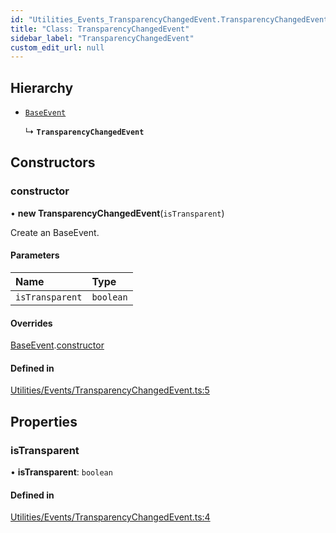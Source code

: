 ```yaml
---
id: "Utilities_Events_TransparencyChangedEvent.TransparencyChangedEvent"
title: "Class: TransparencyChangedEvent"
sidebar_label: "TransparencyChangedEvent"
custom_edit_url: null
---
```




## Hierarchy

- [`BaseEvent`](../Utilities_BaseEvent.BaseEvent)

  ↳ **`TransparencyChangedEvent`**

## Constructors

### constructor

• **new TransparencyChangedEvent**(`isTransparent`)

Create an BaseEvent.

#### Parameters

| Name | Type |
| :------ | :------ |
| `isTransparent` | `boolean` |

#### Overrides

[BaseEvent](../Utilities_BaseEvent.BaseEvent).[constructor](../Utilities_BaseEvent.BaseEvent#constructor)

#### Defined in

[Utilities/Events/TransparencyChangedEvent.ts:5](https://github.com/ZeaInc/zea-engine/blob/41278600/src/Utilities/Events/TransparencyChangedEvent.ts#L5)

## Properties

### isTransparent

• **isTransparent**: `boolean`

#### Defined in

[Utilities/Events/TransparencyChangedEvent.ts:4](https://github.com/ZeaInc/zea-engine/blob/41278600/src/Utilities/Events/TransparencyChangedEvent.ts#L4)

